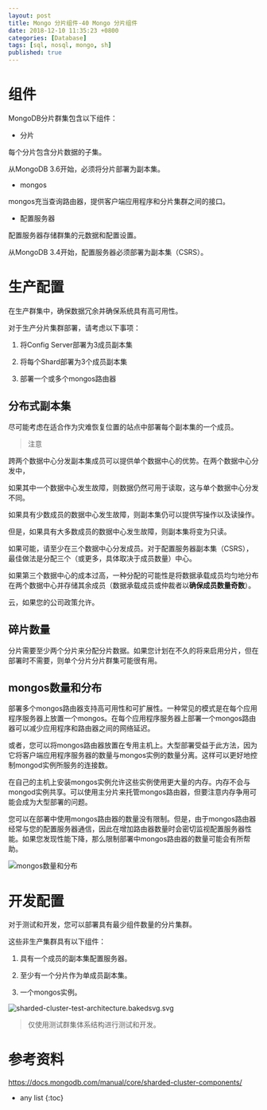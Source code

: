 ```yaml
---
layout: post
title: Mongo 分片组件-40 Mongo 分片组件
date: 2018-12-10 11:35:23 +0800
categories: [Database]
tags: [sql, nosql, mongo, sh]
published: true
---
```


# 组件

MongoDB分片群集包含以下组件：

- 分片

每个分片包含分片数据的子集。 

从MongoDB 3.6开始，必须将分片部署为副本集。

- mongos

mongos充当查询路由器，提供客户端应用程序和分片集群之间的接口。

- 配置服务器

配置服务器存储群集的元数据和配置设置。 

从MongoDB 3.4开始，配置服务器必须部署为副本集（CSRS）。

# 生产配置

在生产群集中，确保数据冗余并确保系统具有高可用性。 

对于生产分片集群部署，请考虑以下事项：

1. 将Config Server部署为3成员副本集

2. 将每个Shard部署为3个成员副本集

3. 部署一个或多个mongos路由器

## 分布式副本集

尽可能考虑在适合作为灾难恢复位置的站点中部署每个副本集的一个成员。

> 注意

跨两个数据中心分发副本集成员可以提供单个数据中心的优势。在两个数据中心分发中，

如果其中一个数据中心发生故障，则数据仍然可用于读取，这与单个数据中心分发不同。

如果具有少数成员的数据中心发生故障，则副本集仍可以提供写操作以及读操作。

但是，如果具有大多数成员的数据中心发生故障，则副本集将变为只读。

如果可能，请至少在三个数据中心分发成员。对于配置服务器副本集（CSRS），最佳做法是分配三个（或更多，具体取决于成员数量）中心。

如果第三个数据中心的成本过高，一种分配的可能性是将数据承载成员均匀地分布在两个数据中心并存储其余成员（数据承载成员或仲裁者以**确保成员数量奇数**）。

云，如果您的公司政策允许。

## 碎片数量

分片需要至少两个分片来分配分片数据。如果您计划在不久的将来启用分片，但在部署时不需要，则单个分片分片群集可能很有​​用。

## mongos数量和分布

部署多个mongos路由器支持高可用性和可扩展性。一种常见的模式是在每个应用程序服务器上放置一个mongos。在每个应用程序服务器上部署一个mongos路由器可以减少应用程序和路由器之间的网络延迟。

或者，您可以将mongos路由器放置在专用主机上。大型部署受益于此方法，因为它将客户端应用程序服务器的数量与mongos实例的数量分离。这样可以更好地控制mongod实例所服务的连接数。

在自己的主机上安装mongos实例允许这些实例使用更大量的内存。内存不会与mongod实例共享。可以使用主分片来托管mongos路由器，但要注意内存争用可能会成为大型部署的问题。

您可以在部署中使用mongos路由器的数量没有限制。但是，由于mongos路由器经常与您的配置服务器通信，因此在增加路由器数量时会密切监视配置服务器性能。如果您发现性能下降，那么限制部署中mongos路由器的数量可能会有所帮助。

![mongos数量和分布](https://docs.mongodb.com/manual/_images/sharded-cluster-production-architecture.bakedsvg.svg)

# 开发配置

对于测试和开发，您可以部署具有最少组件数量的分片集群。 

这些非生产集群具有以下组件：

1. 具有一个成员的副本集配置服务器。

2. 至少有一个分片作为单成员副本集。

3. 一个mongos实例。

![sharded-cluster-test-architecture.bakedsvg.svg](https://docs.mongodb.com/manual/_images/sharded-cluster-test-architecture.bakedsvg.svg)

> 仅使用测试群集体系结构进行测试和开发。

# 参考资料

https://docs.mongodb.com/manual/core/sharded-cluster-components/

* any list
{:toc}